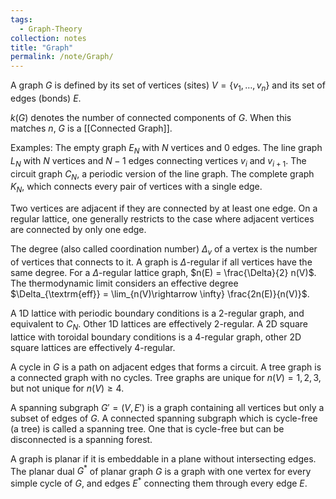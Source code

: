 ```yaml
---
tags:
  - Graph-Theory
collection: notes
title: "Graph"
permalink: /note/Graph/
---
```

A graph $G$ is defined by its set of vertices (sites) $V = \{v_1,\ldots,v_n\}$ and its set of edges (bonds) $E$.

$k(G)$ denotes the number of connected components of $G$. When this matches $n$, $G$ is a [[Connected Graph]].

Examples: 
The empty graph $E_N$ with $N$ vertices and 0 edges.
The line graph $L_N$ with $N$ vertices and $N-1$ edges connecting vertices $v_i$ and $v_{i+1}$.
The circuit graph $C_N$, a periodic version of the line graph.
The complete graph $K_N$, which connects every pair of vertices with a single edge.

Two vertices are adjacent if they are connected by at least one edge. On a regular lattice, one generally restricts to the case where adjacent vertices are connected by only one edge.

The degree (also called coordination number) $\Delta_v$ of a vertex is the number of vertices that connects to it. A graph is $\Delta$-regular if all vertices have the same degree. 
For a $\Delta$-regular lattice graph, $n(E) = \frac{\Delta}{2} n(V)$.
The thermodynamic limit considers an effective degree $\Delta_{\textrm{eff}} = \lim_{n(V)\rightarrow \infty} \frac{2n(E)}{n(V)}$.

A 1D lattice with periodic boundary conditions is a 2-regular graph, and equivalent to $C_N$. Other 1D lattices are effectively 2-regular.
A 2D square lattice with toroidal boundary conditions is a 4-regular graph, other 2D square lattices are effectively 4-regular.

A cycle in $G$ is a path on adjacent edges that forms a circuit. A tree graph is a connected graph with no cycles. Tree graphs are unique for $n(V) = 1,2,3$, but not unique for $n(V) \geq 4$.

A spanning subgraph $G' = (V,E')$ is a graph containing all vertices but only a subset of edges of $G$. 
A connected spanning subgraph which is cycle-free (a tree) is called a spanning tree. One that is cycle-free but can be disconnected is a spanning forest.

A graph is planar if it is embeddable in a plane without intersecting edges. The planar dual $G^*$ of planar graph $G$ is a graph with one vertex for every simple cycle of $G$, and edges $E^*$ connecting them through every edge $E$.

